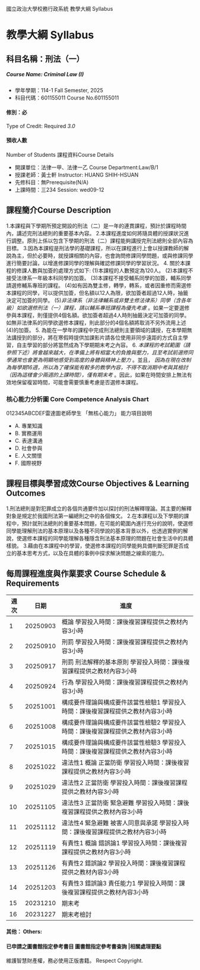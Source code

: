 國立政治大學校務行政系統 教學大綱 Syllabus
# 教學大綱 Syllabus
##  科目名稱：刑法（一）
#####  Course Name: Criminal Law (I)
  * 學年學期：114-1 Fall Semester, 2025 
  * 科目代碼：601155011 Course No.601155011
#### 修別：必
Type of Credit: Required 
_3.0_
#### 預收人數
Number of Students
課程資料Course Details
  * 開課單位：法律一甲、法律一乙 Course Department:Law/B/1 
  * 授課老師：黃士軒 Instructor: HUANG SHIH-HSUAN 
  * 先修科目：無Prerequisite(N/A)
  * 上課時間：三234 Session: wed09-12
##  課程簡介Course Description
1.本課程與下學期所預定開設的刑法（二）是一年的連貫課程，預計於課程時間內，講述完刑法總則的重要基本內容。
2.本課程進度如何將隨具體的授課狀況進行調整。原則上係以包含下學期的刑法（二）課程能夠講授完刑法總則全部內容為目標。
3.因為本課程是刑法學的基礎課程，所以在課程進行上會以授課教師的解說為主，但於必要時，就授課相關的內容，也會詢問修課同學問題，或與修課同學進行簡要討論，以增進修課同學的理解與確認修課同學的學習狀況。
4. 關於本課程的修課人數與加簽的處理方式如下:
(1)本課程的人數預定為120人。
(2)本課程不接受法律系一年級本科同學的加簽。
(3)本課程不接受輔系同學的加簽，輔系同學請選修輔系專班的課程。
(4)如有因為雙主修，轉學，轉系，或者因重修而需選修本課程的同學，可以提供加簽，但名額以12人為限，欲加簽者超過12人時，抽籤決定可加簽的同學。
(5)_非法律系（非法律輔系或非雙主修法律系）同學（含各年級）如欲選修刑法（一）課程，請以輔系專班課程為優先考慮_ 。如果一定要選修參與本課程，則僅提供4個名額。欲加簽者超過4人時則抽籤決定可加簽的同學。如無非法律系的同學欲選修本課程，則此部分的4個名額將取消不另外流用上述(4)的加簽。
5. 為能在一學年的課程中完成刑法總則主要領域的講授，在本學期無法講授到的部分，將在寒假時提供加課影片請各位使用非同步遠距的方式自主學習，自主學習的部分將當然成為下學期期末考之內容。
6.  _本課程的考試範圍（請參照下述）將會越來越大，在準備上將有相當大的負擔與壓力，且至考試前選修同學通常也會更為明顯地感受到高度的身體與精神上壓力_ 。並且， _因為在現在改制為每學期16週，所以為了確保能有較多的教學內容，不得不取消期中考與其檢討（因為這樣會少兩週的上課時間），僅有期末考_ 。因此，如果在時間安排上無法有效地保留複習時間，可能會需要慎重考慮是否選修本課程。
###  核心能力分析圖 Core Competence Analysis Chart
012345ABCDEF雷達圖老師學生
「無核心能力」 
能力項目說明
  * A. 專業知識
  * B. 實務運用
  * C. 表達溝通
  * D. 社會參與
  * E. 人文關懷
  * F. 國際視野
##  課程目標與學習成效Course Objectives & Learning Outcomes 
1.刑法總則是對犯罪成立的各個共通要件加以探討的刑法解釋理論。其主要的解釋對象是規定於我國刑法第一編總則之中的各個條文。
2.在本課程以及下學期的課程中，預計就刑法總則的重要基本問題，在可能的範圍內進行充分的說明，使選修同學能理解刑法的基本原理以及各種不同學說的基本背景以外，也透過實例的解說，使選修本課程的同學能理解各種隱含刑法基本原理的問題在社會生活中的具體樣貌。
3.藉由在本課程中的學習，使選修本課程的同學能夠具備判斷犯罪是否成立的基本思考方式，以及在具體的事例中探求解決問題之線索的能力。
##  每周課程進度與作業要求 Course Schedule & Requirements
週次 | 日期 | 進度  
---|---|---  
1 | 20250903 |  概論 學習投入時間：課後複習課程提供之教材內容3小時  
2 | 20250910 |  刑罰 學習投入時間：課後複習課程提供之教材內容3小時  
3 | 20250917 |  刑罰 刑法解釋的基本原則 學習投入時間：課後複習課程提供之教材內容3小時  
4 | 20250924 |  行為 學習投入時間：課後複習課程提供之教材內容3小時  
5 | 20251001 |  構成要件理論與構成要件該當性檢驗1 學習投入時間：課後複習課程提供之教材內容3小時  
6 | 20251008 |  構成要件理論與構成要件該當性檢驗2 學習投入時間：課後複習課程提供之教材內容3小時  
7 | 20251015 |  構成要件理論與構成要件該當性檢驗3 學習投入時間：課後複習課程提供之教材內容3小時  
8 | 20251022 |  違法性1 概論 正當防衛 學習投入時間：課後複習課程提供之教材內容3小時  
9 | 20251029 |  違法性2 正當防衛 學習投入時間：課後複習課程提供之教材內容3小時  
10 | 20251105 |  違法性3 正當防衛 緊急避難 學習投入時間：課後複習課程提供之教材內容3小時  
11 | 20251112 |  違法性4 緊急避難 被害人同意與承諾 學習投入時間：課後複習課程提供之教材內容3小時  
12 | 20251119 |  有責性1 概論 錯誤論1 學習投入時間：課後複習課程提供之教材內容3小時  
13 | 20251126 |  有責性2 錯誤論2 學習投入時間：課後複習課程提供之教材內容3小時  
14 | 20251203 |  有責性3 錯誤論3 責任能力1 學習投入時間：課後複習課程提供之教材內容3小時  
15 | 20231210 |  期末考  
16 | 20231227 |  期末考檢討  
####  其他： Others:
####  已申請之圖書館指定參考書目  圖書館指定參考書查詢 |相關處理要點
維護智慧財產權，務必使用正版書籍。 Respect Copyright.